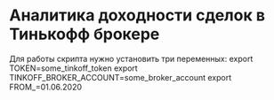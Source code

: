 # Аналитика доходности сделок в Тинькофф брокере
Для работы скрипта нужно установить три переменных:
export TOKEN=some_tinkoff_token
export TINKOFF_BROKER_ACCOUNT=some_broker_account
export FROM_=01.06.2020
